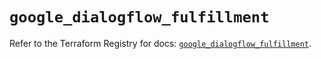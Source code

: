 # `google_dialogflow_fulfillment`

Refer to the Terraform Registry for docs: [`google_dialogflow_fulfillment`](https://registry.terraform.io/providers/hashicorp/google-beta/6.37.0/docs/resources/google_dialogflow_fulfillment).
